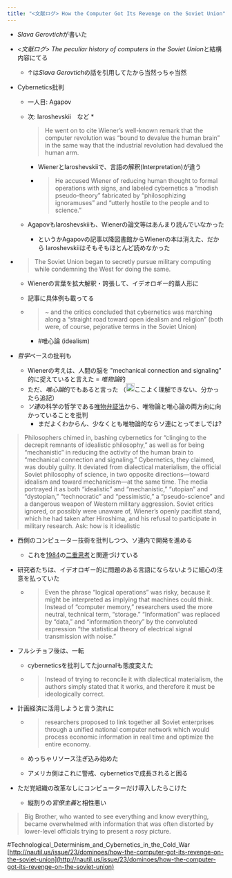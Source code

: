```yaml
---
title: "<文献ログ> How the Computer Got Its Revenge on the Soviet Union"
---
```


* *Slava Gerovtich*が書いた

* *\<文献ログ> The peculiar history of computers in the Soviet Union*と結構内容にてる
  
  * ↑は*Slava Gerovtich*の話を引用してたから当然っちゃ当然
* Cybernetics批判
  
  * 一人目: Agapov
  * 次: Iaroshevskii　など
    * 
       > 
       > He went on to cite Wiener’s well-known remark that the computer revolution was “bound to devalue the human brain” in the same way that the industrial revolution had devalued the human arm.
      
      * WienerとIaroshevskiiで、言語の解釈(Interpretation)が違う
    * 
       > 
       > He accused Wiener of reducing human thought to formal operations with signs, and labeled cybernetics a “modish pseudo-theory” fabricated by “philosophizing ignoramuses” and “utterly hostile to the people and to science.”
  
  * AgapovもIaroshevskiiも、Wienerの論文等はあんまり読んでいなかった
    * というかAgapovの記事以降図書館からWienerの本は消えた、だから Iaroshevskiiはそもそもほとんど読めなかった
* 
   > 
   > The Soviet Union began to secretly pursue military computing while condemning the West for doing the same.
  
  * Wienerの言葉を拡大解釈・誇張して、イデオロギー的藁人形に
  * 記事に具体例も載ってる
  * 
     > 
     > ~ and the critics concluded that cybernetics was marching along a “straight road toward open idealism and religion” (both were, of course, pejorative terms in the Soviet Union)
    
    * \#唯心論 (idealism)
* *哲学*ベースの批判も
  
  * Wienerの考えは、人間の脳を "mechanical connection and signaling" 的に捉えていると言えた = *唯物論*的
  * ただ、*唯心論*的でもあると言った （<img src='https://scrapbox.io/api/pages/blu3mo-public/blu3mo/icon' alt='blu3mo.icon' height="19.5"/>ここよく理解できない、分かったら追記）
  * *ソ連*の科学の哲学である[唯物弁証法](%E5%94%AF%E7%89%A9%E5%BC%81%E8%A8%BC%E6%B3%95.md)から、唯物論と唯心論の両方向に向かっていることを批判
    * まだよくわからん、少なくとも唯物論的ならソ連にとってましでは?

 > 
 > Philosophers chimed in, bashing cybernetics for “clinging to the decrepit remnants of idealistic philosophy,” as well as for being “mechanistic” in reducing the activity of the human brain to “mechanical connection and signaling.” Cybernetics, they claimed, was doubly guilty. It deviated from dialectical materialism, the official Soviet philosophy of science, in two opposite directions—toward idealism and toward mechanicism—at the same time. The media portrayed it as both “idealistic” and “mechanistic,” “utopian” and “dystopian,” “technocratic” and “pessimistic,” a “pseudo-science” and a dangerous weapon of Western military aggression. Soviet critics ignored, or possibly were unaware of, Wiener’s openly pacifist stand, which he had taken after Hiroshima, and his refusal to participate in military research.
 > Ask: how is it idealistic

* 西側のコンピューター技術を批判しつつ、ソ連内で開発を進める
  
  * これを[1984](1984.md)の[二重思考](%E4%BA%8C%E9%87%8D%E6%80%9D%E8%80%83.md)と関連づけている
* 研究者たちは、イデオロギー的に問題のある言語にならないように細心の注意を払っていた
  
  * 
     > 
     > Even the phrase “logical operations” was risky, because it might be interpreted as implying that machines could think. Instead of “computer memory,” researchers used the more neutral, technical term, “storage.” “Information” was replaced by “data,” and “information theory” by the convoluted expression “the statistical theory of electrical signal transmission with noise.”

* フルシチョフ後は、一転
  
  * cyberneticsを批判してたjournalも態度変えた
  * 
     > 
     > Instead of trying to reconcile it with dialectical materialism, the authors simply stated that it works, and therefore it must be ideologically correct.

* 計画経済に活用しようと言う流れに
  
  * 
     > 
     > researchers proposed to link together all Soviet enterprises through a unified national computer network which would process economic information in real time and optimize the entire economy.
  
  * めっちゃリソース注ぎ込み始めた
  * アメリカ側はこれに警戒、cyberneticsで成長されると困る
* ただ党組織の改革なしにコンピューターだけ導入したらこけた
  
  * 縦割りの*官僚主義*と相性悪い

 > 
 > Big Brother, who wanted to see everything and know everything, became overwhelmed with information that was often distorted by lower-level officials trying to present a rosy picture.

\#Technological_Determinism_and_Cybernetics_in_the_Cold_War
[http://nautil.us/issue/23/dominoes/how-the-computer-got-its-revenge-on-the-soviet-union](http://nautil.us/issue/23/dominoes/how-the-computer-got-its-revenge-on-the-soviet-union)
